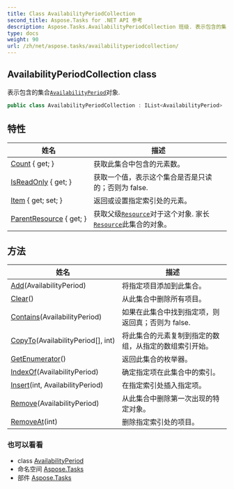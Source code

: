 ```yaml
---
title: Class AvailabilityPeriodCollection
second_title: Aspose.Tasks for .NET API 参考
description: Aspose.Tasks.AvailabilityPeriodCollection 班级. 表示包含的集合AvailabilityPeriod对象.
type: docs
weight: 90
url: /zh/net/aspose.tasks/availabilityperiodcollection/
---
```

## AvailabilityPeriodCollection class

表示包含的集合[`AvailabilityPeriod`](../availabilityperiod/)对象.

```csharp
public class AvailabilityPeriodCollection : IList<AvailabilityPeriod>
```

## 特性

| 姓名 | 描述 |
| --- | --- |
| [Count](../../aspose.tasks/availabilityperiodcollection/count/) { get; } | 获取此集合中包含的元素数。 |
| [IsReadOnly](../../aspose.tasks/availabilityperiodcollection/isreadonly/) { get; } | 获取一个值，表示这个集合是否是只读的；否则为 false. |
| [Item](../../aspose.tasks/availabilityperiodcollection/item/) { get; set; } | 返回或设置指定索引处的元素。 |
| [ParentResource](../../aspose.tasks/availabilityperiodcollection/parentresource/) { get; } | 获取父级[`Resource`](../resource/)对于这个对象. 家长[`Resource`](../resource/)此集合的对象。 |

## 方法

| 姓名 | 描述 |
| --- | --- |
| [Add](../../aspose.tasks/availabilityperiodcollection/add/)(AvailabilityPeriod) | 将指定项目添加到此集合。 |
| [Clear](../../aspose.tasks/availabilityperiodcollection/clear/)() | 从此集合中删除所有项目。 |
| [Contains](../../aspose.tasks/availabilityperiodcollection/contains/)(AvailabilityPeriod) | 如果在此集合中找到指定项，则返回真；否则为 false. |
| [CopyTo](../../aspose.tasks/availabilityperiodcollection/copyto/)(AvailabilityPeriod[], int) | 将此集合的元素复制到指定的数组，从指定的数组索引开始。 |
| [GetEnumerator](../../aspose.tasks/availabilityperiodcollection/getenumerator/)() | 返回此集合的枚举器。 |
| [IndexOf](../../aspose.tasks/availabilityperiodcollection/indexof/)(AvailabilityPeriod) | 确定指定项在此集合中的索引。 |
| [Insert](../../aspose.tasks/availabilityperiodcollection/insert/)(int, AvailabilityPeriod) | 在指定索引处插入指定项。 |
| [Remove](../../aspose.tasks/availabilityperiodcollection/remove/)(AvailabilityPeriod) | 从此集合中删除第一次出现的特定对象。 |
| [RemoveAt](../../aspose.tasks/availabilityperiodcollection/removeat/)(int) | 删除指定索引处的项目。 |

### 也可以看看

* class [AvailabilityPeriod](../availabilityperiod/)
* 命名空间 [Aspose.Tasks](../../aspose.tasks/)
* 部件 [Aspose.Tasks](../../)


